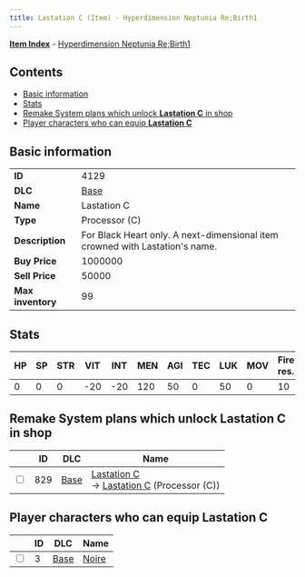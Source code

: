 ```yaml
---
title: Lastation C (Item) - Hyperdimension Neptunia Re;Birth1
---
```


[**Item Index**](/neptunia/rb1/item/index.html) - [Hyperdimension Neptunia Re;Birth1](/neptunia/rb1)

## Contents

- [Basic information](#basic-information)
- [Stats](#stats)
- [Remake System plans which unlock **Lastation C** in shop](#remake-system-plans-which-unlock-lastation-c-in-shop)
- [Player characters who can equip **Lastation C**](#player-characters-who-can-equip-lastation-c)

## Basic information

|   |   |
| -- | -- |
| **ID** | 4129 |
| **DLC** | [Base](/neptunia/rb1/dlc/1-base.html) |
| **Name** | Lastation C |
| **Type** | Processor (C) |
| **Description** | For Black Heart only. A next-dimensional item crowned with Lastation's name. |
| **Buy Price** | 1000000 |
| **Sell Price** | 50000 |
| **Max inventory** | 99 |


## Stats

| HP | SP | STR | VIT | INT | MEN | AGI | TEC | LUK | MOV | Fire res. | Ice res. | Wind res. | Lightning res. |
| -- | -- | --- | --- | --- | --- | --- | --- | --- | --- | --------- | -------- | --------- | -------------- |
| 0 | 0 | 0 | -20 | -20 | 120 | 50 | 0 | 50 | 0 | 10 | 0 | 0 | 0 |


## Remake System plans which unlock **Lastation C** in shop

|    | ID | DLC | Name |
| -- | -- | --- | ---- |
| <input type="checkbox" id="rb1-remake-1-829" class="trackbox" /> | 829 | [Base](/neptunia/rb1/dlc/1-base.html) | [Lastation C](/neptunia/rb1/remake/1-829-lastation-c.html)<br /> → [Lastation C](/neptunia/rb1/item/1-4129-lastation-c.html) (Processor (C)) |


## Player characters who can equip **Lastation C**

|    | ID | DLC | Name |
| -- | -- | --- | ---- |
| <input type="checkbox" id="rb1-player-1-3" class="trackbox" /> | 3 | [Base](/neptunia/rb1/dlc/1-base.html) | [Noire](/neptunia/rb1/player/1-3-noire.html) |
